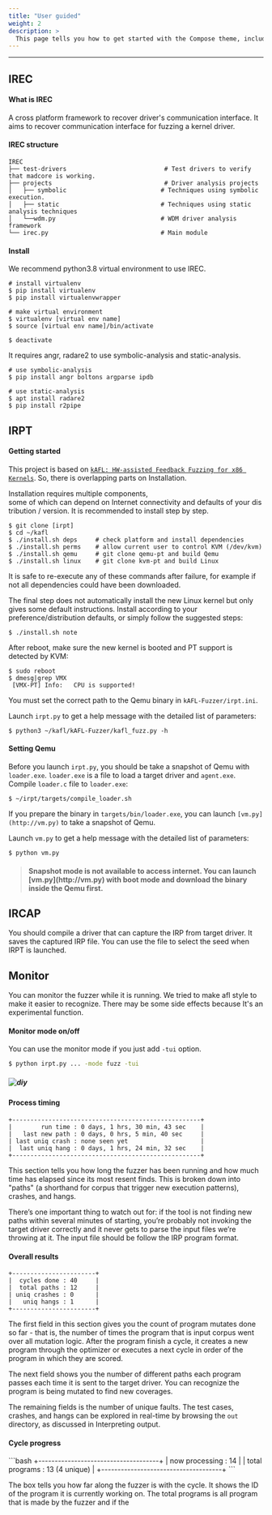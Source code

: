 ```yaml
---
title: "User guided"
weight: 2
description: >
  This page tells you how to get started with the Compose theme, including installation and basic configuration.
---
```

---

## IREC 

<h4>What is IREC</h4>

A cross platform framework to recover driver's communication interface. It aims to recover communication interface for fuzzing a kernel driver.

<h4>IREC structure</h4>

```
IREC
├── test-drivers                           # Test drivers to verify that madcore is working.
├── projects                               # Driver analysis projects
│   ├── symbolic                          # Techniques using symbolic execution.
│   ├── static                            # Techniques using static analysis techniques
│   └──wdm.py                             # WDM driver analysis framework
└── irec.py                               # Main module

```

<h4>Install</h4>
We recommend python3.8 virtual environment to use IREC.

```shell
# install virtualenv
$ pip install virtualenv
$ pip install virtualenvwrapper

# make virtual environment
$ virtualenv [virtual env name]
$ source [virtual env name]/bin/activate

$ deactivate
```

It requires angr, radare2 to use symbolic-analysis and static-analysis.

```shell
# use symbolic-analysis
$ pip install angr boltons argparse ipdb

# use static-analysis
$ apt install radare2
$ pip install r2pipe

```



## IRPT

<h4>Getting started</h4>

This project is based on [`kAFL: HW-assisted Feedback Fuzzing for x86 Kernels`](https://github.com/intelLabs/kAFL/). So, there is overlapping parts on Installation.

Installation requires multiple components, some of which can depend on Internet connectivity and defaults of your distribution / version. It is recommended to install step by step.

```shell
$ git clone [irpt]
$ cd ~/kafl
$ ./install.sh deps     # check platform and install dependencies
$ ./install.sh perms    # allow current user to control KVM (/dev/kvm)
$ ./install.sh qemu     # git clone qemu-pt and build Qemu
$ ./install.sh linux    # git clone kvm-pt and build Linux
```

It is safe to re-execute any of these commands after failure, for example if not all dependencies could have been downloaded.

The final step does not automatically install the new Linux kernel but only gives some default instructions. Install according to your preference/distribution defaults, or simply follow the suggested steps:

```shell
$ ./install.sh note
```

After reboot, make sure the new kernel is booted and PT support is detected by KVM:

```shell
$ sudo reboot
$ dmesg|grep VMX
 [VMX-PT] Info:   CPU is supported!
 ```

You must set the correct path to the Qemu binary in `kAFL-Fuzzer/irpt.ini`.

Launch `irpt.py` to get a help message with the detailed list of parameters:

```shell
$ python3 ~/kafl/kAFL-Fuzzer/kafl_fuzz.py -h
```

<h4>Setting Qemu</h4>

Before you launch `irpt.py`, you should be take a snapshot of Qemu with `loader.exe`. `loader.exe` is a file to load a target driver and `agent.exe`. Compile `loader.c` file to `loader.exe`:

```shell
$ ~/irpt/targets/compile_loader.sh
```
If you prepare the binary in `targets/bin/loader.exe`, you can launch `[vm.py](http://vm.py)` to take a snapshot of Qemu. 

Launch `vm.py` to get a help message with the detailed list of parameters:

```shell
$ python vm.py
```

> <h4> Snapshot mode is not available to access internet. You can launch [vm.py](http://vm.py) with boot mode and download the binary inside the Qemu first.</h4>


## IRCAP

You should compile a driver that can capture the IRP from target driver. It saves the captured IRP file. You can use the file to select the seed when IRPT is launched.


## Monitor

You can monitor the fuzzer while it is running. We tried to make afl style to make it easier to recognize. There may be some side effects because It's an experimental function.

<h4>Monitor mode on/off </h4>

You can use the monitor mode if you just add `-tui` option.

```bash
$ python irpt.py ... -mode fuzz -tui
```
##### ![diy](/images/monitor.gif)


<h4>Process timing</h4>

```
+----------------------------------------------------+
|        run time : 0 days, 1 hrs, 30 min, 43 sec    |
|   last new path : 0 days, 0 hrs, 5 min, 40 sec     |
| last uniq crash : none seen yet                    |
|  last uniq hang : 0 days, 1 hrs, 24 min, 32 sec    |
+----------------------------------------------------+
```
This section tells you how long the fuzzer has been running and how much time has elapsed since its most resent finds. This is broken down into "paths" (a shorthand for corpus that trigger new execution patterns), crashes, and hangs.

There’s one important thing to watch out for: if the tool is not finding new paths within several minutes of starting, you’re probably not invoking the target driver correctly and it never gets to parse the input files we’re throwing at it. The input file should be follow the IRP program format.

<h4> Overall results</h4>

```
+-----------------------+
|  cycles done : 40     |
|  total paths : 12     |
| uniq crashes : 0      |
|   uniq hangs : 1      |
+-----------------------+
```

The first field in this section gives you the count of program mutates done so far - that is, the number of times the program that is input corpus went over all mutation logic. After the program finish a cycle, it creates a new program through the optimizer or executes a next cycle in order of the program in which they are scored. 

The next field shows you the number of different paths each program passes each time it is sent to the target driver. You can recognize the program is being mutated to find new coverages.

The remaining fields is the number of unique faults. The test cases, crashes, and hangs can be explored in real-time by browsing the `out` directory, as discussed in Interpreting output.

<h4>Cycle progress</h4>
```bash
+-------------------------------------+
|  now processing : 14                |
|  total programs : 13 (4 unique)     |
+-------------------------------------+
```

The box tells you how far along the fuzzer is with the cycle. It shows the ID of the program it is currently working on. The total programs is all program that is made by the fuzzer and if the 